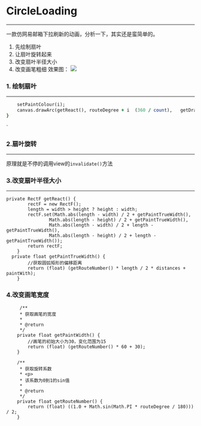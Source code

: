 # CircleLoading
---- 
一款仿网易邮箱下拉刷新的动画，分析一下，其实还是蛮简单的。 
1. 先绘制扇叶
2. 让扇叶旋转起来
3. 改变扇叶半径大小
4. 改变画笔粗细
效果图：
![][image-1]

### 1.  绘制扇叶
---- 
```for (int i = 0; i < count; i++) {  
    setPaintColour(i);  
    canvas.drawArc(getReact(), routeDegree + i  (360 / count),   getDrawDegree(), false, paint);  
}
````
`

### 2.扇叶旋转
---- 
原理就是不停的调用view的```invalidate()```方法
### 3.改变扇叶半径大小
---- 
	private RectF getReact() {
	        rectF = new RectF();
	        length = width > height ? height : width;
	        rectF.set(Math.abs(length - width) / 2 + getPaintTrueWidth(),
	                Math.abs(length - height) / 2 + getPaintTrueWidth(),
	                Math.abs(length - width) / 2 + length - getPaintTrueWidth(),
	                Math.abs(length - height) / 2 + length - getPaintTrueWidth());
	        return rectF;
	    }
	  private float getPaintTrueWidth() {
	        //获取圆弧矩形的偏移距离
	        return (float) (getRouteNumber() * length / 2 * distances + paintWith);
	    }
### 4.改变画笔宽度
		 /**
	     * 获取画笔的宽度
	     *
	     * @return
	     */
	    private float getPaintWidth() {
	        //画笔的初始大小为30，变化范围为15
	        return (float) (getRouteNumber() * 60 + 30);
	    }
	    
	    /**
	     * 获取旋转系数
	     * <p>
	     * 该系数为0到1的sin值
	     *
	     * @return
	     */
	    private float getRouteNumber() {
	        return (float) ((1.0 + Math.sin(Math.PI * routeDegree / 180))) / 2;
	    }
	

[image-1]:	https://raw.githubusercontent.com/haoshili/CircleLoading/master/CircelLoading/previewimage.gif